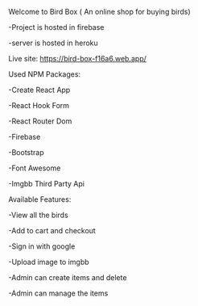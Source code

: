 Welcome to Bird Box ( An online shop for buying birds)

-Project is hosted in firebase

-server is hosted in heroku


Live site: https://bird-box-f16a6.web.app/


Used NPM Packages:


-Create React App

-React Hook Form

-React Router Dom

-Firebase

-Bootstrap

-Font Awesome

-Imgbb Third Party Api


Available Features:


-View all the birds

-Add to cart and checkout

-Sign in with google

-Upload image to imgbb

-Admin can create items and delete

-Admin can manage the items
